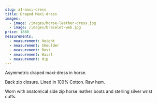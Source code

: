 ```yaml
---
slug: a1-maxi-dress
title: Draped Maxi-dress
images:
  - image: /images/horse-leather-dress.jpg
  - image: /images/bracelet-web.jpg
price: 1880
measurements:
  - measurement: Height
  - measurement: Shoulder
  - measurement: Bust
  - measurement: Waist
  - measurement: Hip
---
```

A﻿symmetric draped maxi-dress in horse.

B﻿ack zip closure. Lined in 100% Cotton. Raw hem. 



W﻿orn with anatomical side zip horse leather boots and sterling silver wrist cuffs.